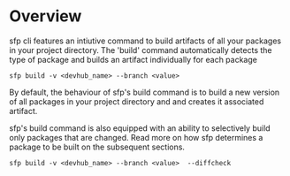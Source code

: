# Overview

sfp cli features an intiutive command to build artifacts of all your packages in your project directory.  The 'build' command automatically detects the type of package and builds an artifact individually for each package&#x20;

```
sfp build -v <devhub_name> --branch <value> 
```

By default, the behaviour of sfp's build command is to build a new version of all packages in your project directory and and creates it associated artifact. &#x20;

sfp's build command  is also equipped with an ability to selectively build only packages that are changed. Read more on how sfp determines a package to be built on the subsequent sections.

```
sfp build -v <devhub_name> --branch <value>  --diffcheck
```
